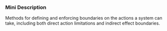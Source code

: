 ### Mini Description

Methods for defining and enforcing boundaries on the actions a system can take, including both direct action limitations and indirect effect boundaries.
